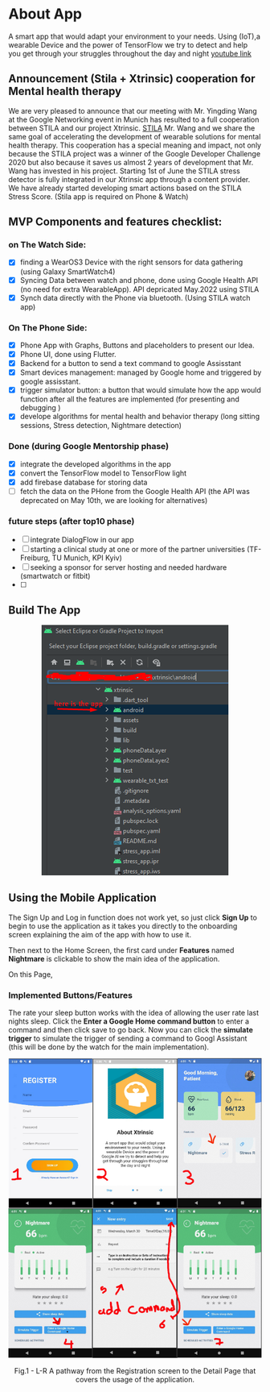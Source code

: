 # About App

A smart app that would adapt your environment to your needs. Using (IoT),a wearable Device and the power of TensorFlow we try to detect and help you get through your struggles throughout the day and night
[youtube link](https://www.youtube.com/watch?v=OwvyCDNKIZQ)
## Announcement (Stila + Xtrinsic) cooperation for Mental health therapy
We are very pleased to announce that our meeting with Mr. Yingding Wang at the Google Networking event in Munich has resulted to a full cooperation between STILA and our project Xtrinsic.
[STILA](https://youtu.be/GZe5BKBnzho)
Mr. Wang and we share the same goal of accelerating the development of wearable solutions for mental health therapy. This cooperation has a special meaning and impact, not only because the STILA project was a winner of the Google Developer Challenge 2020 but also because it saves us almost 2 years of development that Mr. Wang has invested in his project. 
Starting 1st of June the STILA stress detector is fully integrated in our Xtrinsic app through a content provider. We have already started developing smart actions based on the STILA Stress Score.   (Stila app is required on Phone & Watch)


## MVP Components and features checklist:
### on The Watch Side:
- [x]  finding a WearOS3 Device with the right sensors for data gathering (using Galaxy SmartWatch4)
- [x] Syncing Data between watch and phone, done using Google Health API (no need for extra WearableApp). API depricated May.2022 using STILA
- [x] Synch data directly with the Phone via bluetooth. (Using STILA watch app)
### On The Phone Side:
- [x] Phone App with Graphs, Buttons and placeholders to present our Idea.
- [x] Phone UI, done using Flutter.
- [x] Backend for a button to send a text command to google Assisstant
- [x] Smart devices management: managed by Google home and triggered by google assisstant.
- [x] trigger simulator button: a button that would simulate how the app would function after all the features are implemented (for presenting and debugging )
- [x] develope algorithms for mental health and behavior therapy (long sitting sessions, Stress detection, Nightmare detection)
### Done (during Google Mentorship phase)
- [x] integrate the developed algorithms in the app
- [x] convert the TensorFlow model to TensorFlow light
- [x] add firebase database for storing data
- [ ] fetch the data on the PHone from the Google Health API (the API was deprecated on May 10th, we are looking for alternatives)
### future steps (after top10 phase)
- [ ] integrate DialogFlow in our app
- [ ] starting a clinical study at one or more of the partner universities (TF-Freiburg, TU Munich, KPI Kyiv)
- [ ] seeking a sponsor for server hosting and needed hardware (smartwatch or fitbit)
- [ ] 
## Build The App

<p align = "center">
<img src = "assets/icons/github_readme_photo.png">
</p>

## Using the Mobile Application

The Sign Up and Log in function does not work yet, so just click **Sign Up** to begin to use the application as it takes you directly to the onboarding screen explaining the aim of the app with how to use it.

Then next to the Home Screen, the first card under **Features** named **Nightmare** is clickable to show the main idea of the application.

On this Page,

### Implemented Buttons/Features

The rate your sleep button works with the idea of allowing the user rate last nights sleep. Click the **Enter a Google Home command button** to enter a command and then click save to go back. Now you can click the **simulate trigger** to simulate the trigger of sending a command to Googl Assistant (this will be done by the watch for the main implementation).

<p align = "center">
<img src = "assets/icons/pathway.jpg">
</p>
<p align = "center">
Fig.1 - L-R A pathway from the  Registration screen to the Detail Page that covers the usage of the application.
</p>
